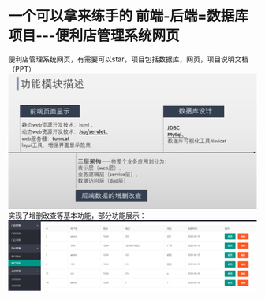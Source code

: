 # 一个可以拿来练手的 前端-后端=数据库 项目---便利店管理系统网页
便利店管理系统网页，有需要可以star，项目包括数据库，网页，项目说明文档（PPT）
![功能模块描述.png](pic/功能模块描述.png "功能模块描述")
实现了增删改查等基本功能，部分功能展示：
![部分功能展示.png](pic/部分功能展示.png "部分功能展示")
